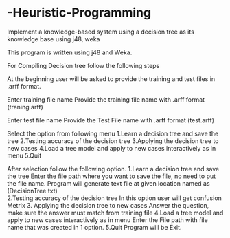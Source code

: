 # -Heuristic-Programming
 Implement a knowledge-based system using a decision tree as its knowledge base using  j48, weka


This program is written using j48 and Weka.

For Compiling Decision tree follow the following steps

At the beginning user will be asked to provide the training and test files in .arff format. 

Enter training file name
Provide the training file name with .arff format (traning.arff)  

Enter test file name
Provide the Test File name with  .arff format (test.arff)


Select the option from following menu
1.Learn a decision tree and save the tree
2.Testing accuracy of the decision tree
3.Applying the decision tree to new cases
4.Load a tree model and apply to new cases interactively as in menu
5.Quit 

After selection follow the following option.
1.Learn a decision tree and save the tree
Enter the file path where you want to save the file, no need to put the file name. Program will generate text file at given location named as (DecisionTree.txt)   
2.Testing accuracy of the decision tree
In this option user will get confusion Metrix
3. Applying the decision tree to new cases
Answer the question, make sure the answer must match from training file
4.Load a tree model and apply to new cases interactively as in menu
Enter the File path with file name that was created in 1 option.
5.Quit 
Program will be Exit.

